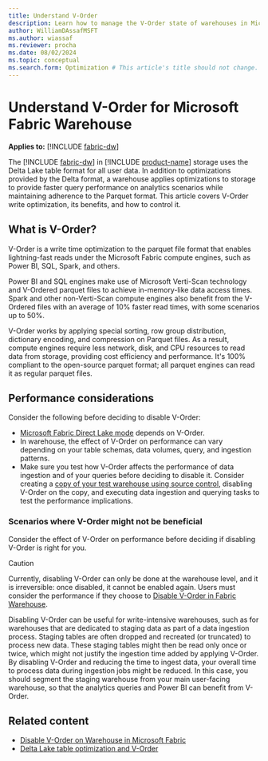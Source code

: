 ```yaml
---
title: Understand V-Order
description: Learn how to manage the V-Order state of warehouses in Microsoft Fabric.
author: WilliamDAssafMSFT
ms.author: wiassaf
ms.reviewer: procha
ms.date: 08/02/2024
ms.topic: conceptual
ms.search.form: Optimization # This article's title should not change. If so, contact engineering.
---
```

# Understand V-Order for Microsoft Fabric Warehouse

**Applies to:** [!INCLUDE [fabric-dw](includes/applies-to-version/fabric-dw.md)]

The [!INCLUDE [fabric-dw](includes/fabric-dw.md)] in [!INCLUDE [product-name](../includes/product-name.md)] storage uses the Delta Lake table format for all user data. In addition to optimizations provided by the Delta format, a warehouse applies optimizations to storage to provide faster query performance on analytics scenarios while maintaining adherence to the Parquet format. This article covers V-Order write optimization, its benefits, and how to control it.

## What is V-Order?

V-Order is a write time optimization to the parquet file format that enables lightning-fast reads under the Microsoft Fabric compute engines, such as Power BI, SQL, Spark, and others.

Power BI and SQL engines make use of Microsoft Verti-Scan technology and V-Ordered parquet files to achieve in-memory-like data access times. Spark and other non-Verti-Scan compute engines also benefit from the V-Ordered files with an average of 10% faster read times, with some scenarios up to 50%.

V-Order works by applying special sorting, row group distribution, dictionary encoding, and compression on Parquet files. As a result, compute engines require less network, disk, and CPU resources to read data from storage, providing cost efficiency and performance. It's 100% compliant to the open-source parquet format; all parquet engines can read it as regular parquet files.

## Performance considerations

Consider the following before deciding to disable V-Order:

- [Microsoft Fabric Direct Lake mode](../get-started/direct-lake-overview.md) depends on V-Order.
- In warehouse, the effect of V-Order on performance can vary depending on your table schemas, data volumes, query, and ingestion patterns.
- Make sure you test how V-Order affects the performance of data ingestion and of your queries before deciding to disable it. Consider creating a [copy of your test warehouse using source control](source-control.md#publish-sql-database-project-to-a-new-warehouse), disabling V-Order on the copy, and executing data ingestion and querying tasks to test the performance implications.

### Scenarios where V-Order might not be beneficial

Consider the effect of V-Order on performance before deciding if disabling V-Order is right for you.

> [!CAUTION]
> Currently, disabling V-Order can only be done at the warehouse level, and it is irreversible: once disabled, it cannot be enabled again. Users must consider the performance if they choose to [Disable V-Order in Fabric Warehouse](disable-v-order.md).

Disabling V-Order can be useful for write-intensive warehouses, such as for warehouses that are dedicated to staging data as part of a data ingestion process. Staging tables are often dropped and recreated (or truncated) to process new data. These staging tables might then be read only once or twice, which might not justify the ingestion time added by applying V-Order. By disabling V-Order and reducing the time to ingest data, your overall time to process data during ingestion jobs might be reduced. In this case, you should segment the staging warehouse from your main user-facing warehouse, so that the analytics queries and Power BI can benefit from V-Order.

## Related content

- [Disable V-Order on Warehouse in Microsoft Fabric](disable-v-order.md)
- [Delta Lake table optimization and V-Order](../data-engineering/delta-optimization-and-v-order.md)
